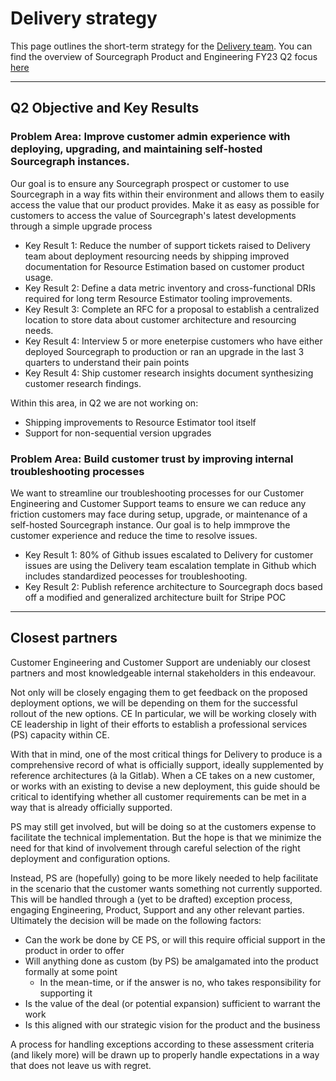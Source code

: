 # Delivery strategy

This page outlines the short-term strategy for the [Delivery team](../../../../departments/product-engineering/engineering/cloud/delivery/index.md). You can find the overview of Sourcegraph Product and Engineering FY23 Q2 focus [here](../../../../departments/product-engineering/strategy-goals/index.md#fy23-q2-focus)

---
## Q2 Objective and Key Results

### Problem Area: Improve customer admin experience with deploying, upgrading, and maintaining self-hosted Sourcegraph instances. 

Our goal is to ensure any Sourcegraph prospect or customer to use Sourcegraph in a way fits within their environment and allows them to easily access the value that our product provides. Make it as easy as possible for customers to access the value of Sourcegraph's latest developments through a simple upgrade process

- Key Result 1: Reduce the number of support tickets raised to Delivery team about deployment resourcing needs by shipping improved documentation for Resource Estimation based on customer product usage.
- Key Result 2: Define a data metric inventory and cross-functional DRIs required for long term Resource Estimator tooling improvements.
- Key Result 3: Complete an RFC for a proposal to establish a centralized location to store data about customer architecture and resourcing needs.
- Key Result 4: Interview 5 or more eneterpise customers who have either deployed Sourcegraph to production or ran an upgrade in the last 3 quarters to understand their pain points
- Key Result 4: Ship customer research insights document synthesizing customer research findings. 

Within this area, in Q2 we are not working on:
- Shipping improvements to Resource Estimator tool itself 
- Support for non-sequential version upgrades 

### Problem Area: Build customer trust by improving internal troubleshooting processes

We want to streamline our troubleshooting processes for our Customer Engineering and Customer Support teams to ensure we can reduce any friction customers may face during setup, upgrade, or maintenance of a self-hosted Sourcegraph instance. Our goal is to help immprove the customer experience and reduce the time to resolve issues. 

- Key Result 1: 80% of Github issues escalated to Delivery for customer issues are using the Delivery team escalation template in Github which includes standardized peocesses for troubleshooting. 
- Key Result 2: Publish reference architecture to Sourcegraph docs based off a modified and generalized architecture built for Stripe POC

---

## Closest partners

Customer Engineering and Customer Support are undeniably our closest partners and most knowledgeable internal stakeholders in this endeavour.

Not only will be closely engaging them to get feedback on the proposed deployment options, we will be depending on them for the successful rollout of the new options.
CE
In particular, we will be working closely with CE leadership in light of their efforts to establish a professional services (PS) capacity within CE.

With that in mind, one of the most critical things for Delivery to produce is a comprehensive record of what is officially support, ideally supplemented by reference architectures (à la Gitlab). When a CE takes on a new customer, or works with an existing to devise a new deployment, this guide should be critical to identifying whether all customer requirements can be met in a way that is already officially supported.

PS may still get involved, but will be doing so at the customers expense to facilitate the technical implementation. But the hope is that we minimize the need for that kind of involvement through careful selection of the right deployment and configuration options.

Instead, PS are (hopefully) going to be more likely needed to help facilitate in the scenario that the customer wants something not currently supported. This will be handled through a (yet to be drafted) exception process, engaging Engineering, Product, Support and any other relevant parties. Ultimately the decision will be made on the following factors:

- Can the work be done by CE PS, or will this require official support in the product in order to offer
- Will anything done as custom (by PS) be amalgamated into the product formally at some point
  - In the mean-time, or if the answer is no, who takes responsibility for supporting it
- Is the value of the deal (or potential expansion) sufficient to warrant the work
- Is this aligned with our strategic vision for the product and the business

A process for handling exceptions according to these assessment criteria (and likely more) will be drawn up to properly handle expectations in a way that does not leave us with regret.

